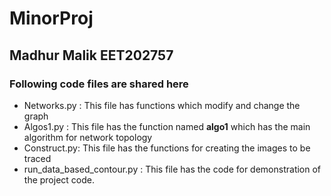 # MinorProj 
## Madhur Malik EET202757

### Following code files are shared here
- Networks.py : This file has functions which modify and change the graph
- Algos1.py   : This file has the function named **algo1** which has the main algorithm for network topology
- Construct.py: This file has the functions for creating the images to be traced
- run_data_based_contour.py : This file has the code for demonstration of the project code.
